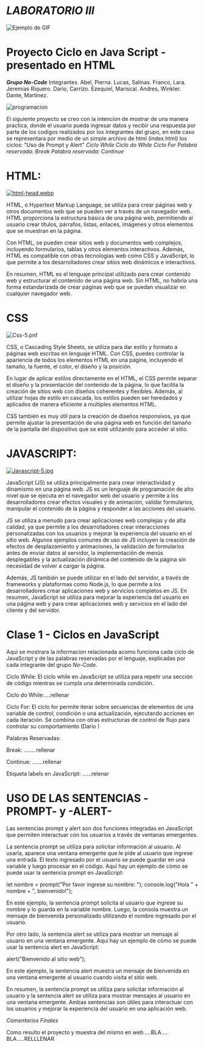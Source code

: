 # _LABORATORIO III_
![Ejemplo de GIF](https://tenor.com/es/view/kroppa-digital-socialmedia-mothersday-developer-gif-21768300)

# Proyecto Ciclo en Java Script - presentado en HTML

***Grupo No-Code*** 
Integrantes.
Abel, Pierna.
Lucas, Salinas.
Franco, Lara.
Jeremias Riquero.
Dario, Carrizo.
Ezequiel, Mariscal.
Andres, Winkler.
Dante, Martinez.

![programacion](https://tenor.com/es/view/web-developer-mycrxn-javascript-php-css-react-wordpress-mongo-db-html-bootsrap-gif-21308149)


El siguiente proyecto se creo con la intencion de mostrar de una manera practica, donde
el usuario pueda ingresar datos y recibir una respuesta por parte de los codigos realizados 
por los integrantes del grupo, en este caso se representara por medio de un simple archivo 
de html (index.html) los ciclos:
"Uso de Prompt y Alert"
*Ciclo While*
*Ciclo do While*
*Ciclo For*
*Palabra reservada: Break*
*Palabra reservada: Continue*


# HTML:
[![html-head.webp](https://i.postimg.cc/T3xVRB2z/html-head.webp)](https://postimg.cc/PP6py3wy)

HTML, o Hypertext Markup Language, se utiliza para crear páginas web y otros documentos web que se pueden ver a través de un navegador web. HTML proporciona la estructura básica de una página web, permitiendo al usuario crear títulos, párrafos, listas, enlaces, imágenes y otros elementos que se muestran en la página.

Con HTML, se pueden crear sitios web y documentos web complejos, incluyendo formularios, tablas y otros elementos interactivos. Además, HTML es compatible con otras tecnologías web como CSS y JavaScript, lo que permite a los desarrolladores crear sitios web dinámicos e interactivos.

En resumen, HTML es el lenguaje principal utilizado para crear contenido web y estructurar el contenido de una página web. Sin HTML, no habría una forma estandarizada de crear páginas web que se puedan visualizar en cualquier navegador web.

# CSS
![Css-5.pnf](https://www.solucionex.com/sites/default/files/posts/imagen/css_blog.png)

CSS, o Cascading Style Sheets, se utiliza para dar estilo y formato a páginas web escritas en lenguaje HTML. Con CSS, puedes controlar la apariencia de todos los elementos HTML en una página, incluyendo el tamaño, la fuente, el color, el diseño y la posición.

En lugar de aplicar estilos directamente en el HTML, el CSS permite separar el diseño y la presentación del contenido de la página, lo que facilita la creación de sitios web con diseños coherentes y flexibles. Además, al utilizar hojas de estilo en cascada, los estilos pueden ser heredados y aplicados de manera eficiente a múltiples elementos HTML.

CSS también es muy útil para la creación de diseños responsivos, ya que permite ajustar la presentación de una página web en función del tamaño de la pantalla del dispositivo que se esté utilizando para acceder al sitio.

# JAVASCRIPT:
[![Javascript-5.jpg](https://i.postimg.cc/fyBNJGn8/Javascript-5.jpg)](https://postimg.cc/SY25PtK9)

JavaScript (JS) se utiliza principalmente para crear interactividad y dinamismo en una página web. JS es un lenguaje de programación de alto nivel que se ejecuta en el navegador web del usuario y permite a los desarrolladores crear efectos visuales y de animación, validar formularios, manipular el contenido de la página y responder a las acciones del usuario.

JS se utiliza a menudo para crear aplicaciones web complejas y de alta calidad, ya que permite a los desarrolladores crear interacciones personalizadas con los usuarios y mejorar la experiencia del usuario en el sitio web. Algunos ejemplos comunes de uso de JS incluyen la creación de efectos de desplazamiento y animaciones, la validación de formularios antes de enviar datos al servidor, la implementación de menús desplegables y la actualización dinámica del contenido de la página sin necesidad de volver a cargar la página.

Además, JS también se puede utilizar en el lado del servidor, a través de frameworks y plataformas como Node.js, lo que permite a los desarrolladores crear aplicaciones web y servicios completos en JS. En resumen, JavaScript se utiliza para mejorar la experiencia del usuario en una página web y para crear aplicaciones web y servicios en el lado del cliente y del servidor.

# Clase 1 - Ciclos en JavaScript

Aqui se mostrara la informacion relacionada acomo funciona cada ciclo de JavaScript y
de las palabras reservadas por el lenguaje, explicadas por cada integrante del 
grupo *No-Code*.

Ciclo While: El ciclo while en JavaScript se utiliza para repetir una sección de código mientras se cumpla una determinada condición. 

Ciclo do While:....rellenar

Ciclo For: El ciclo for permite iterar sobre secuencias de elementos de una variable de control, condición o una actualización, ejecutando acciones en cada iteración. Se combina con otras estructuras de control de flujo para controlar su comportamiento (Dario )

Palabras Reservadas: 

Break: ........rellenar

Continue: .......rellenar

Etiqueta labels en JavaScript: ......relenar

#  USO DE LAS SENTENCIAS -PROMPT- y -ALERT- 

Las sentencias prompt y alert son dos funciones integradas en JavaScript que permiten interactuar con los usuarios a través de ventanas emergentes.

La sentencia prompt se utiliza para solicitar información al usuario. Al usarla, aparece una ventana emergente que le pide al usuario que ingrese una entrada. El texto ingresado por el usuario se puede guardar en una variable y luego procesar en el código. Aquí hay un ejemplo de cómo se puede usar la sentencia prompt en JavaScript:

let nombre = prompt("Por favor ingrese su nombre: ");
console.log("Hola " + nombre + ", bienvenido!");

En este ejemplo, la sentencia prompt solicita al usuario que ingrese su nombre y lo guarda en la variable nombre. Luego, la consola muestra un mensaje de bienvenida personalizado utilizando el nombre ingresado por el usuario.

Por otro lado, la sentencia alert se utiliza para mostrar un mensaje al usuario en una ventana emergente. Aquí hay un ejemplo de cómo se puede usar la sentencia alert en JavaScript:

alert("Bienvenido al sitio web");

En este ejemplo, la sentencia alert muestra un mensaje de bienvenida en una ventana emergente al usuario cuando visita el sitio web.

En resumen, la sentencia prompt se utiliza para solicitar información al usuario y la sentencia alert se utiliza para mostrar mensajes al usuario en una ventana emergente. Ambas sentencias son útiles para interactuar con los usuarios y mejorar la experiencia del usuario en una aplicación web.




*Comentarios Finales*

Como resulto el proyecto y muestra del mismo en web ....BLA.... BLA.....RELLLENAR


